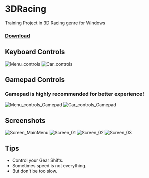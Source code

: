 # 3DRacing
Training Project in 3D Racing genre for Windows

### [Download](https://github.com/Krusnik777/3DRacing/releases/tag/v0.9)

## Keyboard Controls

![Menu_controls](https://github.com/Krusnik777/3DRacing/assets/132759904/140107c5-467a-451b-83ad-ea889658cb3a)
![Car_controls](https://github.com/Krusnik777/3DRacing/assets/132759904/9219c144-35be-41a7-8810-2455a58ff8f7)

## Gamepad Controls

### **Gamepad is highly recommended for better experience!**

![Menu_controls_Gamepad](https://github.com/Krusnik777/3DRacing/assets/132759904/b7b298bb-3c68-4309-9c5c-a38bec1f650e)
![Car_controls_Gamepad](https://github.com/Krusnik777/3DRacing/assets/132759904/b607b9e9-5474-4629-8c3f-68415c351e4f)

## Screenshots
![Screen_MainMenu](https://github.com/Krusnik777/3DRacing/assets/132759904/bd13fb89-c257-47d9-a2a6-3c38368b92a9)
![Screen_01](https://github.com/Krusnik777/3DRacing/assets/132759904/386da48a-7516-4851-8b03-7c2dbba82dc2)
![Screen_02](https://github.com/Krusnik777/3DRacing/assets/132759904/e3e27846-fb80-43db-b46d-8b760738d377)
![Screen_03](https://github.com/Krusnik777/3DRacing/assets/132759904/7fc9ecc6-a871-4947-8804-25fc0c6aeb31)

## Tips

- Control your Gear Shifts.
- Sometimes speed is not everything.
- But don't be too slow.
